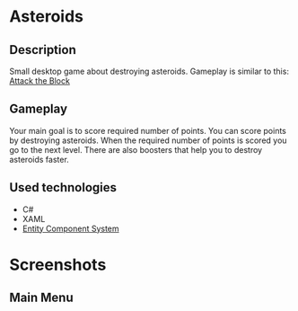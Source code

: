 # Asteroids

## Description
Small desktop game about destroying asteroids. Gameplay is similar to this: [Attack the Block](https://play.google.com/store/apps/details?id=com.abi.balls.blockshooter&hl=en&gl=US)

## Gameplay
Your main goal is to score required number of points. You can score points by destroying asteroids. When the required number of points is scored you go to the next level. 
There are also boosters that help you to destroy asteroids faster.

## Used technologies
* C#
* XAML
* [Entity Component System](https://en.wikipedia.org/wiki/Entity_component_system)

# Screenshots

## Main Menu
